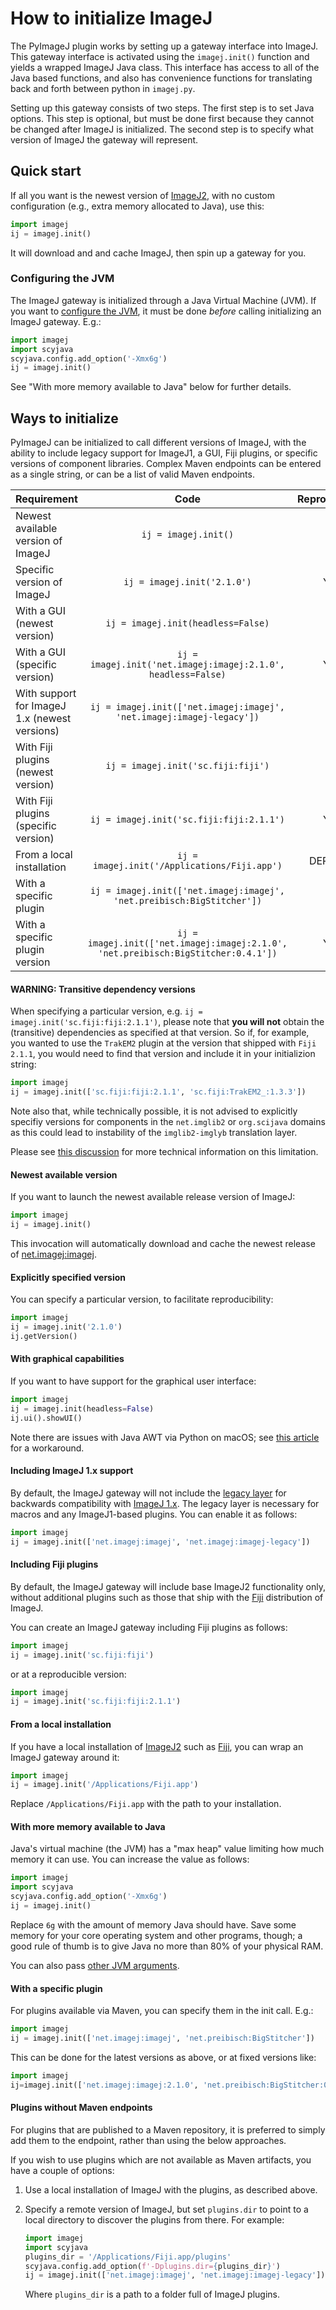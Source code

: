 # How to initialize ImageJ

The PyImageJ plugin works by setting up a gateway interface into ImageJ. This
gateway interface is activated using the `imagej.init()` function and yields a
wrapped ImageJ Java class. This interface has access to all of the Java based
functions, and also has convenience functions for translating back and forth
between python in `imagej.py`.

Setting up this gateway consists of two steps. The first step is to set Java
options. This step is optional, but must be done first because they cannot be
changed after ImageJ is initialized. The second step is to specify what version
of ImageJ the gateway will represent.

## Quick start

If all you want is the newest version of [ImageJ2](https://imagej.net/ImageJ2),
with no custom configuration (e.g., extra memory allocated to Java), use this:

```python
import imagej
ij = imagej.init()
```

It will download and and cache ImageJ, then spin up a gateway for you.

### Configuring the JVM

The ImageJ gateway is initialized through a Java Virtual Machine (JVM).
If you want to [configure the
JVM](https://docs.oracle.com/javase/8/docs/technotes/tools/unix/java.html),
it must be done _before_ calling initializing an ImageJ gateway. E.g.:

```python
import imagej
import scyjava
scyjava.config.add_option('-Xmx6g')
ij = imagej.init()
```
See "With more memory available to Java" below for further details.

## Ways to initialize

PyImageJ can be initialized to call different versions of ImageJ, with the
ability to include legacy support for ImageJ1, a GUI, Fiji plugins, or specific
versions of component libraries. Complex Maven endpoints can be entered as a
single string, or can be a list of valid Maven endpoints.

| Requirement                                   | Code                                                                               | Reproducible? |
|:----------------------------------------------|:----------------------------------------------------------------------------------:|:-------------:|
| Newest available version of ImageJ            | `ij = imagej.init()`                                                               | NO            |
| Specific version of ImageJ                    | `ij = imagej.init('2.1.0')`                                                        | YES           |
| With a GUI (newest version)                   | `ij = imagej.init(headless=False)`                                                 | NO            |
| With a GUI (specific version)                 | `ij = imagej.init('net.imagej:imagej:2.1.0', headless=False)`                      | YES           |
| With support for ImageJ 1.x (newest versions) | `ij = imagej.init(['net.imagej:imagej', 'net.imagej:imagej-legacy'])`              | NO            |
| With Fiji plugins (newest version)            | `ij = imagej.init('sc.fiji:fiji')`                                                 | NO            |
| With Fiji plugins (specific version)          | `ij = imagej.init('sc.fiji:fiji:2.1.1')`                                           | YES           |
| From a local installation                     | `ij = imagej.init('/Applications/Fiji.app')`                                       | DEPENDS       |
| With a specific plugin                        | `ij = imagej.init(['net.imagej:imagej', 'net.preibisch:BigStitcher'])`             | NO            |
| With a specific plugin version                | `ij = imagej.init(['net.imagej:imagej:2.1.0', 'net.preibisch:BigStitcher:0.4.1'])` | YES           |


#### WARNING: Transitive dependency versions

When specifying a particular version, e.g. `ij = imagej.init('sc.fiji:fiji:2.1.1')`, please note that **you will not** obtain the (transitive) dependencies as specified at that version. So if, for example, you wanted to use the `TrakEM2` plugin at the version that shipped with `Fiji 2.1.1`, you would need to find that version and include it in your initializion string:

```python
import imagej
ij = imagej.init(['sc.fiji:fiji:2.1.1', 'sc.fiji:TrakEM2_:1.3.3'])
```

Note also that, while technically possible, it is not advised to explicitly specifiy versions for components in the `net.imglib2` or `org.scijava` domains as this could lead to instability of the `imglib2-imglyb` translation layer.

Please see [this discussion](https://github.com/scijava/scyjava/issues/23#issuecomment-888532488) for more technical information on this limitation.

#### Newest available version

If you want to launch the newest available release version of ImageJ:

```python
import imagej
ij = imagej.init()
```

This invocation will automatically download and cache the newest release of
[net.imagej:imagej](https://maven.scijava.org/#nexus-search;gav~net.imagej~imagej~~~).

#### Explicitly specified version

You can specify a particular version, to facilitate reproducibility:

```python
import imagej
ij = imagej.init('2.1.0')
ij.getVersion()
```

#### With graphical capabilities

If you want to have support for the graphical user interface:

```python
import imagej
ij = imagej.init(headless=False)
ij.ui().showUI()
```

Note there are issues with Java AWT via Python on macOS; see
[this article](https://github.com/imglib/imglyb#awt-on-macos)
for a workaround.

#### Including ImageJ 1.x support

By default, the ImageJ gateway will not include the
[legacy layer](https://imagej.net/Legacy) for backwards compatibility with
[ImageJ 1.x](https://imagej.net/ImageJ1). The legacy layer is necessary for
macros and any ImageJ1-based plugins. You can enable it as follows:

```python
import imagej
ij = imagej.init(['net.imagej:imagej', 'net.imagej:imagej-legacy'])
```

#### Including Fiji plugins

By default, the ImageJ gateway will include base ImageJ2 functionality only,
without additional plugins such as those that ship with the
[Fiji](https://fiji.sc/) distribution of ImageJ.

You can create an ImageJ gateway including Fiji plugins as follows:

```python
import imagej
ij = imagej.init('sc.fiji:fiji')
```

or at a reproducible version:

```python
import imagej
ij = imagej.init('sc.fiji:fiji:2.1.1')
```

#### From a local installation

If you have a local installation of [ImageJ2](https://imagej.net/ImageJ2)
such as [Fiji](https://fiji.sc/), you can wrap an ImageJ gateway around it:

```python
import imagej
ij = imagej.init('/Applications/Fiji.app')
```

Replace `/Applications/Fiji.app` with the path to your installation.

#### With more memory available to Java

Java's virtual machine (the JVM) has a "max heap" value limiting how much
memory it can use. You can increase the value as follows:

```python
import imagej
import scyjava
scyjava.config.add_option('-Xmx6g')
ij = imagej.init()
```

Replace `6g` with the amount of memory Java should have. Save some
memory for your core operating system and other programs, though; a good
rule of thumb is to give Java no more than 80% of your physical RAM.

You can also pass
[other JVM arguments](https://docs.oracle.com/javase/8/docs/technotes/tools/unix/java.html).

#### With a specific plugin

For plugins available via Maven, you can specify them in the init call. E.g.:

```python
import imagej
ij = imagej.init(['net.imagej:imagej', 'net.preibisch:BigStitcher'])
```

This can be done for the latest versions as above, or at fixed versions like:

```python
import imagej
ij=imagej.init(['net.imagej:imagej:2.1.0', 'net.preibisch:BigStitcher:0.4.1'])
```

#### Plugins without Maven endpoints

For plugins that are published to a Maven repository, it is preferred to
simply add them to the endpoint, rather than using the below approaches.

If you wish to use plugins which are not available as Maven artifacts,
you have a couple of options:

1. Use a local installation of ImageJ with the plugins, as described above.

2. Specify a remote version of ImageJ, but set `plugins.dir` to point to a
   local directory to discover the plugins from there. For example:

   ```python
   import imagej
   import scyjava
   plugins_dir = '/Applications/Fiji.app/plugins'
   scyjava.config.add_option(f'-Dplugins.dir={plugins_dir}')
   ij = imagej.init(['net.imagej:imagej', 'net.imagej:imagej-legacy'])
   ```

   Where `plugins_dir` is a path to a folder full of ImageJ plugins.
